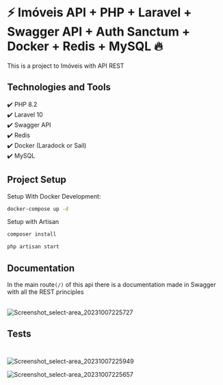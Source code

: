 # ⚡️ Imóveis API + PHP + Laravel + Swagger API + Auth Sanctum + Docker + Redis + MySQL 🔥

This is a project to Imóveis with API REST

## Technologies and Tools

✔️ PHP 8.2\
✔️ Laravel 10\
✔️ Swagger API\
✔️ Redis\
✔️ Docker (Laradock or Sail)\
✔️ MySQL

## Project Setup

Setup With Docker Development:

```sh
docker-compose up -d

```

Setup with Artisan

```sh
composer install

php artisan start
```

## Documentation

In the main route`(/)` of this api there is a documentation made in Swagger with all the REST principles<br><br>

![Screenshot_select-area_20231007225727](https://github.com/ezequidias/imoveis_api/assets/25870781/ce54d073-0edf-4a21-abdc-46eb452e70da)

## Tests<br><br>

![Screenshot_select-area_20231007225949](https://github.com/ezequidias/imoveis_api/assets/25870781/ae8d29e7-cda1-4a64-ac69-ee9cd766196e)

![Screenshot_select-area_20231007225657](https://github.com/ezequidias/imoveis_api/assets/25870781/a1e4427a-4fdb-4f53-be72-b2d2422250b4)

